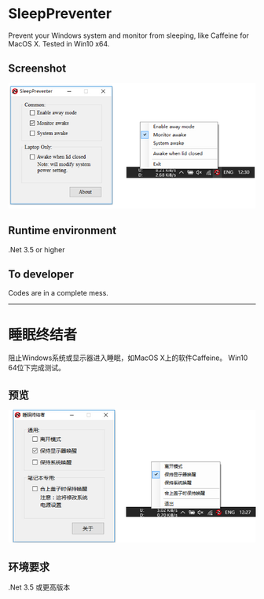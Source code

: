 # SleepPreventer
Prevent your Windows system and monitor from sleeping, like Caffeine for MacOS X.
Tested in Win10 x64.

## Screenshot
![preview-en](https://github.com/h46incon/SleepPreventer/blob/master/images/preview-en.png)

## Runtime environment
.Net 3.5 or higher

## To developer
Codes are in a complete mess.

---

# 睡眠终结者
阻止Windows系统或显示器进入睡眠，如MacOS X上的软件Caffeine。
Win10 64位下完成测试。

## 预览
![preview-en](https://github.com/h46incon/SleepPreventer/blob/master/images/preview-zh.png)

## 环境要求
.Net 3.5 或更高版本
